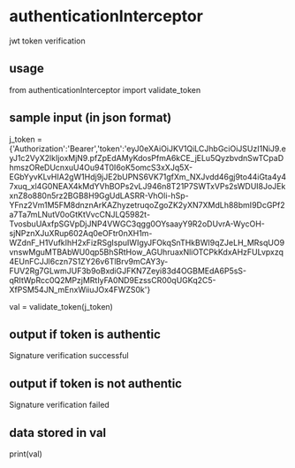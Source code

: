 # authenticationInterceptor
jwt token verification


## usage
from authenticationInterceptor import validate_token



## sample input (in json format)

j_token =  {'Authorization':'Bearer','token':'eyJ0eXAiOiJKV1QiLCJhbGciOiJSUzI1NiJ9.eyJ1c2VyX2lkIjoxMjN9.pfZpEdAMyKdosPfmA6kCE_jELu5QyzbvdnSwTCpaDhmszOReDUcnxuU4Ou94T0I6oK5omcS3xXJq5X-EGbYyvKLvHIA2gW1Hdj9jJE2bUPNS6VK71gfXm_NXJvdd46gj9to44iGta4y47xuq_xl4G0NEAX4kMdYVhBOPs2vLJ946n8T21P7SWTxVPs2sWDUI8JoJEkxnZ8o880n5rz2BGB8H9GgUdLASRR-VhOli-hSp-YFnz2Vm1M5FM8dnznArKAZhyzetruqoZgoZK2yXN7XMdLh88bmI9DcGPf2a7Ta7mLNutV0oGtKtVvcCNJLQ5982t-TvosbuUAxfpSGVpDjJNP4VWGC3qgg0OYsaayY9R2oDUvrA-WycOH-sjNPznXJuXRup602Aq0eOFtr0nXH1m-WZdnF_H1VufkIhH2xFizRSgIspuIWIgyJFOkqSnTHkBWI9qZJeLH_MRsqUO9vnswMguMTBAbWU0qp5BhSRtHow_AGUhruaxNliOTCPkKdxAHzFULvpxzq4EUnFCJJl6czn7S1ZY26v6TlBrv9mCAY3y-FUV2Rg7GLwmJUF3b9oBxdiGJFKN7Zeyi83d4OGBMEdA6P5sS-qRItWpRcc0Q2MPzjMRtIyFA0ND9EzssCR00qUGKq2C5-XfPSM54JN_mEnxWiiuJOx4FWZS0k'}


val = validate_token(j_token)


## output if token is authentic
Signature verification successful	



## output if token is not authentic
Signature verification failed



## data stored in val
print(val)
